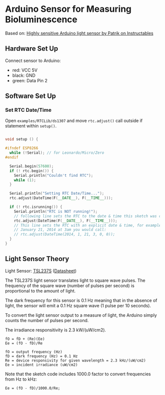 Arduino Sensor for Measuring Bioluminescence
============================================

Based on: [Highly sensitive Arduino light sensor by Patrik on Instructables](http://www.instructables.com/id/Highly-sensitive-Arduino-light-sensor)

## Hardware Set Up

Connect sensor to Arduino:

- red: VCC 5V
- black: GND
- green: Data Pin 2

## Software Set Up

### Set RTC Date/Time

Open `examples/RTCLib/ds1307` and move `rtc.adjust()` call outside if statement within `setup()`.

```cpp

void setup () {

#ifndef ESP8266
  while (!Serial); // for Leonardo/Micro/Zero
#endif

  Serial.begin(57600);
  if (! rtc.begin()) {
    Serial.println("Couldn't find RTC");
    while (1);
  }

  Serial.println("Setting RTC Date/Time...");
  rtc.adjust(DateTime(F(__DATE__), F(__TIME__)));

  if (! rtc.isrunning()) {
    Serial.println("RTC is NOT running!");
    // following line sets the RTC to the date & time this sketch was compiled
    rtc.adjust(DateTime(F(__DATE__), F(__TIME__)));
    // This line sets the RTC with an explicit date & time, for example to set
    // January 21, 2014 at 3am you would call:
    // rtc.adjust(DateTime(2014, 1, 21, 3, 0, 0));
  }
}
```

## Light Sensor Theory

Light Sensor: [TSL237S](https://www.mouser.com/Search/ProductDetail.aspx?R=TSL237S-LFvirtualkey57530000virtualkey856-TSL237S-LF) ([Datasheet](http://www.jameco.com/Jameco/Products/ProdDS/2151435.pdf))

The TSL237S light sensor translates light to square wave pulses. The frequency of the square wave (number of pulses per second) is proportional to the amount of light.

The dark frequency for this sensor is 0.1 Hz meaning that in the absence of light, the sensor will emit a 0.1 Hz square wave (1 pulse per 10 seconds).

To convert the light sensor output to a measure of light, the Arduino simply counts the number of pulses per second.

The irradiance responsitivity is 2.3 kW/(uW/cm2).

```
fO = fD + (Re)(Ee)
Ee = (fO - fD)/Re

fO = output frequency (Hz)
fD = dark frequency (Hz) = 0.1 Hz
Re = device responsivity for given wavelength = 2.3 kHz/(uW/cm2)
Ee = incident irradiance (uW/cm2)
```

Note that the sketch code includes 1000.0 factor to convert frequencies from Hz to kHz:

```
Ee = (fO - fD)/1000.0/Re;
```
